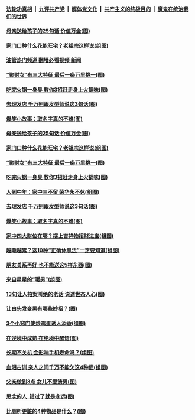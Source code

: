 ####  [法轮功真相](../../../../basic/blob/master/README.md?t=02262012) &nbsp;|&nbsp; [九评共产党](../../../../9ping.md/blob/master/README.md?t=02262012) &nbsp;|&nbsp; [解体党文化](../../../../jtdwh.md/blob/master/README.md?t=02262012)  &nbsp;|&nbsp; [共产主义的终极目的](../../../../gczydzjmd.md/blob/master/README.md?t=02262012) &nbsp;|&nbsp; [魔鬼在统治我们的世界](../../../../mgztzwmdsj.md/blob/master/README.md?t=02262012) 

#### [母亲送给孩子的25句话 价值万金(图)](../pages/p8/1029819.md?t=02262012) 

#### [家门口种什么花能旺宅？老祖宗这样说(组图)](../pages/p8/1029795.md?t=02262012) 

#### [油管热门频道 翻墙必看视频 新闻](http://129.146.143.75:81/youtube.html?02262012)

#### [“聚财女”有三大特征 最后一条万里挑一(图)](../pages/p8/1029766.md?t=02262012) 

#### [吃完火锅一身臭 教你3招赶走身上火锅味(图)](../pages/p8/1029762.md?t=02262012) 

#### [去理发店 千万别跟发型师说这3句话(图)](../pages/p8/1029697.md?t=02262012) 

#### [爆笑小故事：取名字真的不难(图)](../pages/p8/1029641.md?t=02262012) 

#### [母亲送给孩子的25句话 价值万金(图)](../pages/p8/1029819.md?t=02262012) 

#### [家门口种什么花能旺宅？老祖宗这样说(组图)](../pages/p8/1029795.md?t=02262012) 

#### [“聚财女”有三大特征 最后一条万里挑一(图)](../pages/p8/1029766.md?t=02262012) 

#### [吃完火锅一身臭 教你3招赶走身上火锅味(图)](../pages/p8/1029762.md?t=02262012) 

#### [人到中年：家中三不留 荣华永不休(组图)](../pages/p8/1029708.md?t=02262012) 

#### [去理发店 千万别跟发型师说这3句话(图)](../pages/p8/1029697.md?t=02262012) 

#### [爆笑小故事：取名字真的不难(图)](../pages/p8/1029641.md?t=02262012) 

#### [家中四大财位在哪？摆上吉祥物招财进宝(组图)](../pages/p8/1029675.md?t=02262012) 

#### [越睡越累？这10种“正确休息法”一定要知道(组图)](../pages/p8/1029616.md?t=02262012) 

#### [朋友关系再好 也不能送这5样东西(图)](../pages/p8/1029452.md?t=02262012) 

#### [来自星星的“暖男”(组图)](../pages/p8/1029496.md?t=02262012) 

#### [13句让人拍案叫绝的老话 说透世态人心(图)](../pages/p8/1029603.md?t=02262012) 

#### [让白头发变黑有哪些妙招？(图)](../pages/p8/1029269.md?t=02262012) 

#### [3个小窍门使炒鸡蛋诱人添香(组图)](../pages/p8/1029374.md?t=02262012) 

#### [在逆境中成熟 在绝境中醒悟(图)](../pages/p8/1029547.md?t=02262012) 

#### [长期不关机 会影响手机寿命吗？(组图)](../pages/p8/1029087.md?t=02262012) 

#### [血泪古训 亲人之间千万不能欠这4种债(组图)](../pages/p8/1029460.md?t=02262012) 

#### [父亲做到3点 女儿不爱渣男(图)](../pages/p8/1028529.md?t=02262012) 

#### [思念的人 &nbsp;错过了就是永远(图)](../pages/p8/1029381.md?t=02262012) 

#### [比厕所更脏的4种物品是什么？(图)](../pages/p8/1029268.md?t=02262012) 

<img src='http://gfw-breaker.win/goodnews/indexes/p8.md' width='0px' height='0px'/>
